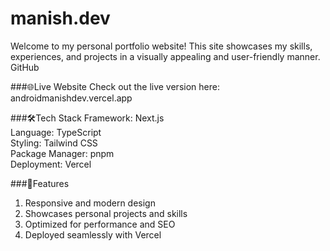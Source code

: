# manish.dev
Welcome to my personal portfolio website! This site showcases my skills, experiences, and projects in a visually appealing and user-friendly manner.
GitHub

###🌐Live Website
Check out the live version here: androidmanishdev.vercel.app

###🛠️Tech Stack
Framework: Next.js<br>
Language: TypeScript<br>
Styling: Tailwind CSS<br>
Package Manager: pnpm<br>
Deployment: Vercel<br>


###📌Features
1. Responsive and modern design
2. Showcases personal projects and skills
3. Optimized for performance and SEO
4. Deployed seamlessly with Vercel

